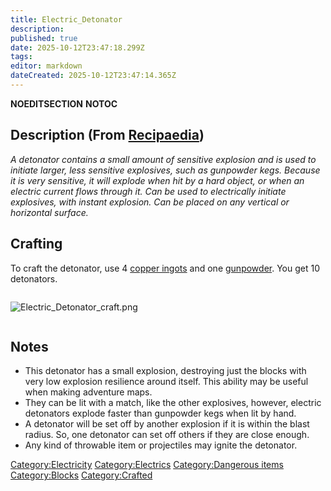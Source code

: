```yaml
---
title: Electric_Detonator
description: 
published: true
date: 2025-10-12T23:47:18.299Z
tags: 
editor: markdown
dateCreated: 2025-10-12T23:47:14.365Z
---
```


__NOEDITSECTION__ __NOTOC__

## Description (From [Recipaedia](.. "wikilink"))

*A detonator contains a small amount of sensitive explosion and is used
to initiate larger, less sensitive explosives, such as gunpowder kegs.
Because it is very sensitive, it will explode when hit by a hard object,
or when an electric current flows through it. Can be used to
electrically initiate explosives, with instant explosion. Can be placed
on any vertical or horizontal surface.*

## **Crafting**

To craft the detonator, use 4 [copper ingots](copper_Ingot "wikilink")
and one [gunpowder](gunpowder "wikilink"). You get 10 detonators.

<div style="overflow:hidden">

![Electric_Detonator_craft.png](Electric_Detonator_craft.png
"Electric_Detonator_craft.png")

</div>

## Notes

  - This detonator has a small explosion, destroying just the blocks
    with very low explosion resilience around itself. This ability may
    be useful when making adventure maps.
  - They can be lit with a match, like the other explosives, however,
    electric detonators explode faster than gunpowder kegs when lit by
    hand.
  - A detonator will be set off by another explosion if it is within the
    blast radius. So, one detonator can set off others if they are close
    enough.
  - Any kind of throwable item or projectiles may ignite the detonator.

[Category:Electricity](Category:Electricity "wikilink")
[Category:Electrics](Category:Electrics "wikilink") [Category:Dangerous
items](Category:Dangerous_items "wikilink")
[Category:Blocks](Category:Blocks "wikilink")
[Category:Crafted](Category:Crafted "wikilink")